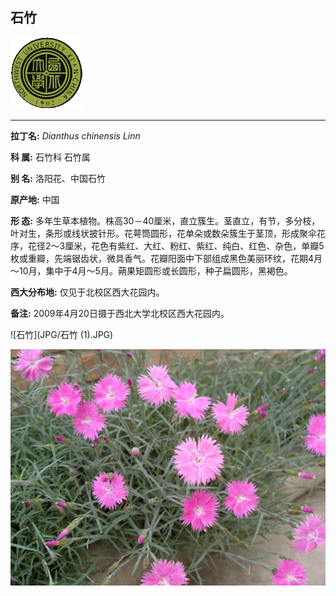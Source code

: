 ## 石竹

![西北大学校园网络植物志](JPG/nwu.gif)

---

**拉丁名:**  _Dianthus chinensis Linn_

**科 属:** 石竹科 石竹属

**别 名:** 洛阳花、中国石竹

**原产地:** 中国

**形  态:** 多年生草本植物。株高30－40厘米，直立簇生。茎直立，有节，多分枝，叶对生，条形或线状披针形。花萼筒圆形，花单朵或数朵簇生于茎顶，形成聚伞花序，花径2～3厘米，花色有紫红、大红、粉红、紫红、纯白、红色、杂色，单瓣5枚或重瓣，先端锯齿状，微具香气。花瓣阳面中下部组成黑色美丽环纹，花期4月～10月，集中于4月～5月。蒴果矩圆形或长圆形，种子扁圆形，黑褐色。

**西大分布地:** 仅见于北校区西大花园内。

**备注:** 2009年4月20日摄于西北大学北校区西大花园内。　

![石竹](JPG/石竹 (1).JPG) 

![石竹](JPG/石竹.JPG) 

